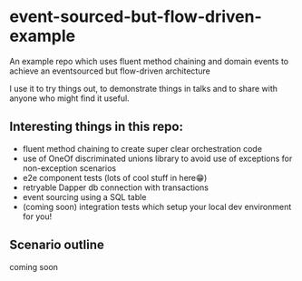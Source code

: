 # event-sourced-but-flow-driven-example

An example repo which uses fluent method chaining and domain events to achieve an eventsourced but flow-driven architecture

I use it to try things out, to demonstrate things in talks and to share with anyone who might find it useful.

## Interesting things in this repo:

- fluent method chaining to create super clear orchestration code
- use of OneOf discriminated unions library to avoid use of exceptions for non-exception scenarios
- e2e component tests (lots of cool stuff in here😁)
- retryable Dapper db connection with transactions
- event sourcing using a SQL table
- (coming soon) integration tests which setup your local dev environment for you!

## Scenario outline

coming soon